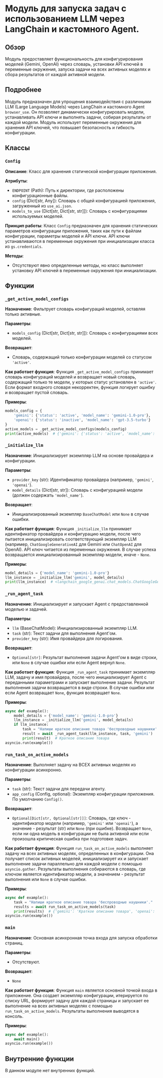 # Модуль для запуска задач с использованием LLM через LangChain и кастомного Agent.

## Обзор

Модуль предоставляет функциональность для конфигурирования моделей (Gemini, OpenAI) через словарь, установки API ключей в переменные окружения, запуска задачи на всех активных моделях и сбора результатов от каждой активной модели.

## Подробнее

Модуль предназначен для упрощения взаимодействия с различными LLM (Large Language Models) через LangChain и кастомного Agent `browser_use`. Он позволяет динамически конфигурировать модели, устанавливать API ключи и выполнять задачи, собирая результаты от каждой модели. Модуль использует переменные окружения для хранения API ключей, что повышает безопасность и гибкость конфигурации.

## Классы

### `Config`

**Описание**: Класс для хранения статической конфигурации приложения.

**Атрибуты**:
- `ENDPOINT` (Path): Путь к директории, где расположены конфигурационные файлы.
- `config` (Dict[str, Any]): Словарь с общей конфигурацией приложения, загруженный из `use_ai.json`.
- `models_to_use` (Dict[str, Dict[str, str]]): Словарь с конфигурациями используемых моделей.

**Принцип работы**:
Класс `Config` предназначен для хранения статических параметров конфигурации приложения, таких как пути к файлам конфигурации, параметры моделей и API ключи. API ключи устанавливаются в переменные окружения при инициализации класса из `gs.credentials`.

**Методы**:
- Отсутствуют явно определенные методы, но класс выполняет установку API ключей в переменные окружения при инициализации.

## Функции

### `_get_active_model_configs`

**Назначение**: Фильтрует словарь конфигураций моделей, оставляя только активные.

**Параметры**:
- `models_config` (Dict[str, Dict[str, str]]): Словарь с конфигурациями всех моделей.

**Возвращает**:
- Словарь, содержащий только конфигурации моделей со статусом `'active'`.

**Как работает функция**:
Функция `_get_active_model_configs` принимает словарь конфигураций моделей и возвращает новый словарь, содержащий только те модели, у которых статус установлен в `'active'`. Если формат входного словаря некорректен, функция логирует ошибку и возвращает пустой словарь.

**Примеры**:

```python
models_config = {
    'gemini': {'status': 'active', 'model_name': 'gemini-1.0-pro'},
    'openai': {'status': 'inactive', 'model_name': 'gpt-3.5-turbo'}
}
active_models = _get_active_model_configs(models_config)
print(active_models)  # {'gemini': {'status': 'active', 'model_name': 'gemini-1.0-pro'}}
```

### `_initialize_llm`

**Назначение**: Инициализирует экземпляр LLM на основе провайдера и конфигурации.

**Параметры**:
- `provider_key` (str): Идентификатор провайдера (например, `'gemini'`, `'openai'`).
- `model_details` (Dict[str, str]): Словарь с конфигурацией модели (должен содержать `'model_name'`).

**Возвращает**:
- Инициализированный экземпляр `BaseChatModel` или `None` в случае ошибки.

**Как работает функция**:
Функция `_initialize_llm` принимает идентификатор провайдера и конфигурацию модели, после чего пытается инициализировать соответствующий экземпляр LLM (например, `ChatGoogleGenerativeAI` для Gemini или `ChatOpenAI` для OpenAI). API ключ читается из переменных окружения. В случае успеха возвращается инициализированный экземпляр модели, иначе - `None`.

**Примеры**:

```python
model_details = {'model_name': 'gemini-1.0-pro'}
llm_instance = _initialize_llm('gemini', model_details)
print(llm_instance)  # <langchain_google_genai.chat_models.ChatGoogleGenerativeAI object at 0x...>
```

### `_run_agent_task`

**Назначение**: Инициализирует и запускает Agent с предоставленной моделью и задачей.

**Параметры**:
- `llm` (BaseChatModel): Инициализированный экземпляр LLM.
- `task` (str): Текст задачи для выполнения Agent'ом.
- `provider_key` (str): Имя провайдера для логирования.

**Возвращает**:
- `Optional[str]`: Результат выполнения задачи Agent'ом в виде строки, или `None` в случае ошибки или если Agent вернул `None`.

**Как работает функция**:
Функция `_run_agent_task` принимает экземпляр LLM, задачу и имя провайдера, после чего инициализирует Agent с переданными параметрами и запускает выполнение задачи. Результат выполнения задачи возвращается в виде строки. В случае ошибки или если Agent возвращает `None`, функция возвращает `None`.

**Примеры**:

```python
async def example():
    model_details = {'model_name': 'gemini-1.0-pro'}
    llm_instance = _initialize_llm('gemini', model_details)
    if llm_instance:
        task = "Напиши краткое описание товара 'беспроводные наушники'."
        result = await _run_agent_task(llm_instance, task, 'gemini')
        print(result)  # Краткое описание товара
asyncio.run(example())
```

### `run_task_on_active_models`

**Назначение**: Выполняет задачу на ВСЕХ активных моделях из конфигурации асинхронно.

**Параметры**:
- `task` (str): Текст задачи для передачи агенту.
- `app_config` (Config, optional): Экземпляр конфигурации приложения. По умолчанию `Config()`.

**Возвращает**:
- `Optional[Dict[str, Optional[str]]]`: Словарь, где ключ - идентификатор модели (например, `'gemini'` или `'openai'`), а значение - результат (str) или `None` (при ошибке). Возвращает `None`, если ни одна модель в конфигурации не была активной или если произошла критическая ошибка при подготовке задач.

**Как работает функция**:
Функция `run_task_on_active_models` выполняет задачу на всех активных моделях, определенных в конфигурации. Она получает список активных моделей, инициализирует их и запускает выполнение задачи параллельно для каждой модели с помощью `asyncio.gather`. Результаты выполнения собираются в словарь, где ключом является идентификатор модели, а значением - результат выполнения или `None` в случае ошибки.

**Примеры**:

```python
async def example():
    task = "Напиши краткое описание товара 'беспроводные наушники'."
    results = await run_task_on_active_models(task)
    print(results)  # {'gemini': 'Краткое описание товара', 'openai': 'Краткое описание товара'}
asyncio.run(example())
```

### `main`

**Назначение**: Основная асинхронная точка входа для запуска обработки страниц.

**Параметры**:
- Отсутствуют.

**Возвращает**:
- `None`

**Как работает функция**:
Функция `main` является основной точкой входа в приложение. Она создает экземпляр конфигурации, итерируется по списку URL, формирует задачу для каждой страницы и запускает ее выполнение на всех активных моделях с помощью `run_task_on_active_models`. Результаты выполнения выводятся в консоль.

**Примеры**:

```python
async def example():
    await main()
asyncio.run(example())
```

## Внутренние функции

В данном модуле нет внутренних функций.